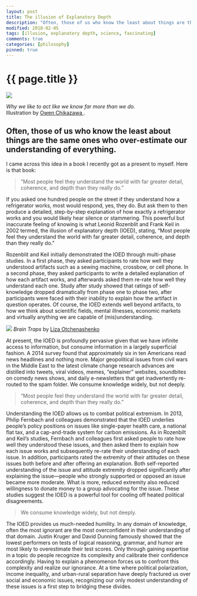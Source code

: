 ```yaml
---
layout: post
title: The illusion of Explanatory Depth
description: "Often, those of us who know the least about things are the same ones who over-estimate our understanding of everything."
modified: 2018-02-05
tags: [illusion, explanatory depth, science, fascinating]
comments: true
categories: [philosophy]
pinned: true
---
```

{{ page.title }}
================

![](http://tanaka.co.zw/assets/images/posts/39-waterfall.gif)

<meta property="og:image" content="https://cdn.vox-cdn.com/thumbor/zfk_Cq8KPkp9QKK49NYdJRfA3OM=/0x0:1024x683/1200x800/filters:focal(523x306:685x468/cdn.vox-cdn.com/uploads/chorus_image/image/53489463/shutterstock_329644514_1024.0.jpg">

*Why we like to act like we know far more than we do.* <br> Illustration by [Owen Chikazawa ](https://dribbble.com/shots/2126205-Waterfall  ).

## Often, those of us who know the least about things are the same ones who over-estimate our understanding of everything.

I came across this idea in a book I recently got as a present to myself. Here is that book:

<script type="text/javascript">
amzn_assoc_tracking_id = "tanaka21-20";
amzn_assoc_ad_mode = "manual";
amzn_assoc_ad_type = "smart";
amzn_assoc_marketplace = "amazon";
amzn_assoc_region = "US";
amzn_assoc_design = "enhanced_links";
amzn_assoc_asins = "0062698214";
amzn_assoc_placement = "adunit";
amzn_assoc_linkid = "f442f32c2d78c6b5a1b9998fb30bffa0";
</script>
<script src="//z-na.amazon-adsystem.com/widgets/onejs?MarketPlace=US"></script>



> “Most people feel they understand the world with far greater detail, coherence, and depth than they really do.”

If you asked one hundred people on the street if they understand how a refrigerator works, most would respond, yes,
they do. But ask them to then produce a detailed, step-by-step explanation of how exactly a refrigerator works and you
would likely hear silence or stammering. This powerful but inaccurate feeling of knowing is what Leonid Rozenblit and Frank
 Keil in 2002 termed, the illusion of explanatory depth (IOED), stating, “Most people feel they understand the world with far
  greater detail, coherence, and depth than they really do.”

Rozenblit and Keil initially demonstrated the IOED through multi-phase studies. In a first phase, they asked participants
 to rate how well they understood artifacts such as a sewing machine, crossbow, or cell phone. In a second phase, they asked
  participants to write a detailed explanation of how each artifact works, and afterwards asked them re-rate how well they
   understand each one. Study after study showed that ratings of self-knowledge dropped dramatically from phase one to
    phase two, after participants were faced with their inability to explain how the artifact in question operates.
    Of course, the IOED extends well beyond artifacts, to how we think about scientific fields, mental illnesses,
     economic markets and virtually anything we are capable of (mis)understanding.

![](http://tanaka.co.zw/assets/images/posts/brain.png)
 *Brain Traps* by [Liza Otchenashenko](https://dribbble.com/shots/3550062-Brain-Traps)

At present, the IOED is profoundly pervasive given that we have infinite access to information, but consume information in a largely superficial fashion. A 2014 survey found that approximately six in ten Americans read news headlines and nothing more. Major geopolitical issues from civil wars in the Middle East to the latest climate change research advances are distilled into tweets, viral videos, memes, “explainer” websites, soundbites on comedy news shows, and daily e-newsletters that get inadvertently re-routed to the spam folder. We consume knowledge widely, but not deeply.

> “Most people feel they understand the world with far greater detail, coherence, and depth than they really do.”

Understanding the IOED allows us to combat political extremism. In 2013, Philip Fernbach and colleagues demonstrated that the IOED underlies people’s policy positions on issues like single-payer health care, a national flat tax, and a cap-and-trade system for carbon emissions. As in Rozenbilt and Keil’s studies, Fernbach and colleagues first asked people to rate how well they understood these issues, and then asked them to explain how each issue works and subsequently re-rate their understanding of each issue. In addition, participants rated the extremity of their attitudes on these issues both before and after offering an explanation. Both self-reported understanding of the issue and attitude extremity dropped significantly after explaining the issue—people who strongly supported or opposed an issue became more moderate. What is more, reduced extremity also reduced willingness to donate money to a group advocating for the issue. These studies suggest the IOED is a powerful tool for cooling off heated political disagreements.


> We consume knowledge widely, but not deeply.

The IOED provides us much-needed humility. In any domain of knowledge, often the most ignorant are the most overconfident in their understanding of that domain. Justin Kruger and David Dunning famously showed that the lowest performers on tests of logical reasoning, grammar, and humor are most likely to overestimate their test scores. Only through gaining expertise in a topic do people recognize its complexity and calibrate their confidence accordingly. Having to explain a phenomenon forces us to confront this complexity and realize our ignorance. At a time where political polarization, income inequality, and urban-rural separation have deeply fractured us over social and economic issues, recognizing our only modest understanding of these issues is a first step to bridging these divides.
